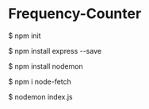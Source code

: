 # Frequency-Counter

$ npm init

$ npm install express --save

$ npm install nodemon 

$ npm i node-fetch

$ nodemon index.js
